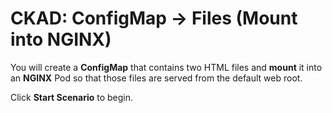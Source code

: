 # CKAD: ConfigMap → Files (Mount into NGINX)

You will create a **ConfigMap** that contains two HTML files and **mount** it into an **NGINX** Pod so that those files are served from the default web root.

Click **Start Scenario** to begin.
